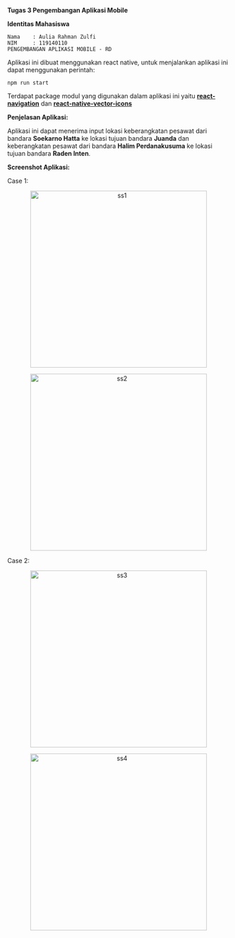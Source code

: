 <b>Tugas 3 Pengembangan Aplikasi Mobile</b>

<b>Identitas Mahasiswa</b>

    Nama    : Aulia Rahman Zulfi
    NIM     : 119140110
    PENGEMBANGAN APLIKASI MOBILE - RD


Aplikasi ini dibuat menggunakan react native, untuk menjalankan aplikasi ini dapat menggunakan perintah:
    
    npm run start
    

Terdapat package modul yang digunakan dalam aplikasi ini yaitu <a href="https://reactnavigation.org/docs/getting-started"><b>react-navigation</b></a> dan <a href="https://github.com/oblador/react-native-vector-icons"><b>react-native-vector-icons</b></a>


<b>Penjelasan Aplikasi:</b>

Aplikasi ini dapat menerima input lokasi keberangkatan pesawat dari bandara <b>Soekarno Hatta</b> ke lokasi tujuan bandara <b>Juanda</b> dan keberangkatan pesawat dari bandara <b>Halim Perdanakusuma</b> ke lokasi tujuan bandara <b>Raden Inten</b>.

<b>Screenshot Aplikasi:</b>

Case 1:

<p align="center"><img width="400" align="center" src="https://github.com/Crymlll/tugas-PAM-3/blob/main/ScreenshotApp/ss1.png" alt="ss1"></p>
<p align="center"><img width="400" src="https://github.com/Crymlll/tugas-PAM-3/blob/main/ScreenshotApp/ss2.png" alt="ss2"></p>

Case 2:

<p align="center"><img width="400" src="https://github.com/Crymlll/tugas-PAM-3/blob/main/ScreenshotApp/ss3.png" alt="ss3"></p>
<p align="center"><img width="400" src="https://github.com/Crymlll/tugas-PAM-3/blob/main/ScreenshotApp/ss4.png" alt="ss4"></p>